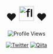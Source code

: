 <div align="center">

# ❤️ <img src="https://www.vectorlogo.zone/logos/flutterio/flutterio-icon.svg" alt="flutter" width="40" height="40"/> ❤️

![Profile Views](https://komarev.com/ghpvc/?username=oryo-developer&color=blueviolet&style=for-the-badge)

[![Twitter](https://img.shields.io/badge/Twitter-1DA1F2?style=for-the-badge&logo=twitter&logoColor=white)](https://twitter.com/oryo_developer)
[![Qiita](https://img.shields.io/badge/Qiita-55C500?style=for-the-badge&logo=qiita&logoColor=white)](https://qiita.com/oryo-developer)

</div>
